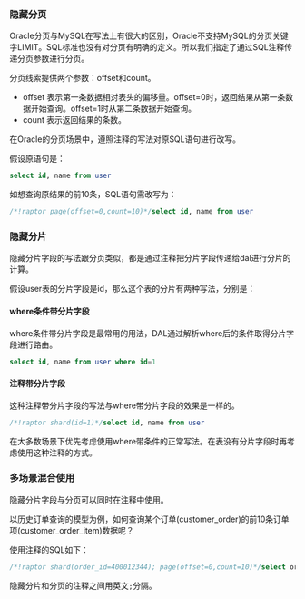 ### 隐藏分页

Oracle分页与MySQL在写法上有很大的区别，Oracle不支持MySQL的分页关键字LIMIT。SQL标准也没有对分页有明确的定义。所以我们指定了通过SQL注释传递分页参数进行分页。

分页线索提供两个参数：offset和count。

- offset 表示第一条数据相对表头的偏移量。offset=0时，返回结果从第一条数据开始查询。offset=1时从第二条数据开始查询。
- count 表示返回结果的条数。

在Oracle的分页场景中，遵照注释的写法对原SQL语句进行改写。

假设原语句是：

````sql
select id, name from user
````

如想查询原结果的前10条，SQL语句需改写为：

````sql
/*!raptor page(offset=0,count=10)*/select id, name from user
````



### 隐藏分片

隐藏分片字段的写法跟分页类似，都是通过注释把分片字段传递给dal进行分片的计算。

假设user表的分片字段是id，那么这个表的分片有两种写法，分别是：

#### where条件带分片字段

where条件带分片字段是最常用的用法，DAL通过解析where后的条件取得分片字段进行路由。

````sql
select id, name from user where id=1
````

#### 注释带分片字段

这种注释带分片字段的写法与where带分片字段的效果是一样的。

````sql
/*!raptor shard(id=1)*/select id, name from user
````

在大多数场景下优先考虑使用where带条件的正常写法。在表没有分片字段时再考虑使用这种注释的方式。

### 多场景混合使用

隐藏分片字段与分页可以同时在注释中使用。

以历史订单查询的模型为例，如何查询某个订单(customer_order)的前10条订单项(customer_order_item)数据呢？

使用注释的SQL如下：

````sql
/*!raptor shard(order_id=400012344); page(offset=0,count=10)*/select order_item_id from order_item
````

隐藏分片和分页的注释之间用英文`;`分隔。







